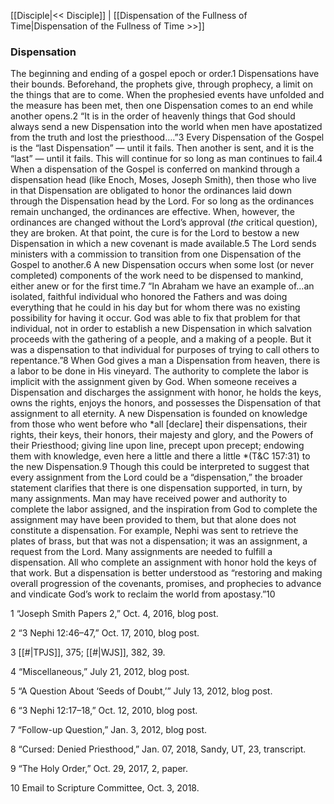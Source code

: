 [[Disciple|<< Disciple]]  |  [[Dispensation of the Fullness of Time|Dispensation of the Fullness of Time >>]]

### Dispensation
The beginning and ending of a gospel epoch or order.1 Dispensations have their bounds. Beforehand, the prophets give, through prophecy, a limit on the things that are to come. When the prophesied events have unfolded and the measure has been met, then one Dispensation comes to an end while another opens.2 “It is in the order of heavenly things that God should always send a new Dispensation into the world when men have apostatized from the truth and lost the priesthood….”3 Every Dispensation of the Gospel is the “last Dispensation” — until it fails. Then another is sent, and it is the “last” — until it fails. This will continue for so long as man continues to fail.4 When a dispensation of the Gospel is conferred on mankind through a dispensation head (like Enoch, Moses, Joseph Smith), then those who live in that Dispensation are obligated to honor the ordinances laid down through the Dispensation head by the Lord. For so long as the ordinances remain unchanged, the ordinances are effective. When, however, the ordinances are changed without the Lord’s approval (*the* critical question), they are broken. At that point, the cure is for the Lord to bestow a new Dispensation in which a new covenant is made available.5 The Lord sends ministers with a commission to transition from one Dispensation of the Gospel to another.6 A new Dispensation occurs when some lost (or never completed) components of the work need to be dispensed to mankind, either anew or for the first time.7 “In Abraham we have an example of...an isolated, faithful individual who honored the Fathers and was doing everything that he could in his day but for whom there was no existing possibility for having it occur. God was able to fix that problem for that individual, not in order to establish a new Dispensation in which salvation proceeds with the gathering of a people, and a making of a people. But it was a dispensation to that individual for purposes of trying to call others to repentance.”8 When God gives a man a Dispensation from heaven, there is a labor to be done in His vineyard. The authority to complete the labor is implicit with the assignment given by God. When someone receives a Dispensation and discharges the assignment with honor, he holds the keys, owns the rights, enjoys the honors, and possesses the Dispensation of that assignment to all eternity. A new Dispensation is founded on knowledge from those who went before who *all [declare] their dispensations, their rights, their keys, their honors, their majesty and glory, and the Powers of their Priesthood; giving line upon line, precept upon precept; endowing them with knowledge, even here a little and there a little *(T&C 157:31) to the new Dispensation.9 Though this could be interpreted to suggest that every assignment from the Lord could be a “dispensation,” the broader statement clarifies that there is one dispensation supported, in turn, by many assignments. Man may have received power and authority to complete the labor assigned, and the inspiration from God to complete the assignment may have been provided to them, but that alone does not constitute a dispensation. For example, Nephi was sent to retrieve the plates of brass, but that was not a dispensation; it was an assignment, a request from the Lord. Many assignments are needed to fulfill a dispensation. All who complete an assignment with honor hold the keys of that work. But a dispensation is better understood as “restoring and making overall progression of the covenants, promises, and prophecies to advance and vindicate God’s work to reclaim the world from apostasy.”10



1 “Joseph Smith Papers 2,” Oct. 4, 2016, blog post.


2 “3 Nephi 12:46–47,” Oct. 17, 2010, blog post.


3
[[#|TPJS]], 375; [[#|WJS]], 382, 39.


4 “Miscellaneous,” July 21, 2012, blog post.


5 “A Question About ‘Seeds of Doubt,’” July 13, 2012, blog post.


6 “3 Nephi 12:17–18,” Oct. 12, 2010, blog post.


7 “Follow-up Question,” Jan. 3, 2012, blog post.


8 “Cursed: Denied Priesthood,” Jan. 07, 2018, Sandy, UT, 23, transcript.


9 “The Holy Order,” Oct. 29, 2017, 2, paper.


10 Email to Scripture Committee, Oct. 3, 2018.